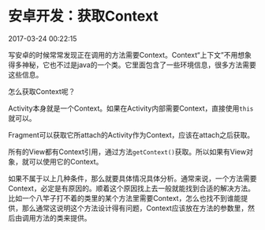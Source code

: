 # 安卓开发：获取Context

2017-03-24 00:22:15

写安卓的时候常常发现正在调用的方法需要Context。Context“上下文”不用想象得多神秘，它也不过是java的一个类。它里面包含了一些环境信息，很多方法需要这些信息。

怎么获取Context呢？

Activity本身就是一个Context。如果在Activity内部需要Context，直接使用`this`就可以。

Fragment可以获取它所attach的Activity作为Context，应该在attach之后获取。

所有的View都有Context引用，通过方法`getContext()`获取。所以如果有View对象，就可以使用它的Context。

​如果不属于以上几种条件，那么就要具体情况具体分析。通常来说，一个方法需要Context，必定是有原因的。顺着这个原因找上去一般就能找到合适的解决方法。比如一个八竿子打不着的类里的某个方法里需要Context，怎么也找不到谁能提供，那么通常这说明这个方法设计得有问题，Context应该放在方法的参数里，然后由调用方法的类来提供。